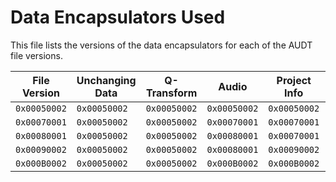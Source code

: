 # Data Encapsulators Used

This file lists the versions of the data encapsulators for each of the AUDT file versions.

| File Version | Unchanging Data | Q-Transform  | Audio        | Project Info | Music Notes  |
|--------------|-----------------|--------------|--------------|--------------|--------------|
| `0x00050002` | `0x00050002`    | `0x00050002` | `0x00050002` | `0x00050002` | `0x00050002` |
| `0x00070001` | `0x00050002`    | `0x00050002` | `0x00070001` | `0x00070001` | `0x00050002` |
| `0x00080001` | `0x00050002`    | `0x00050002` | `0x00080001` | `0x00070001` | `0x00050002` |
| `0x00090002` | `0x00050002`    | `0x00050002` | `0x00080001` | `0x00090002` | `0x00050002` |
| `0x000B0002` | `0x00050002`    | `0x00050002` | `0x000B0002` | `0x000B0002` | `0x00050002` |